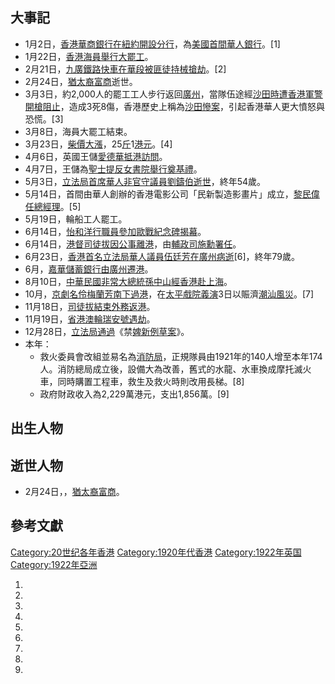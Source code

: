 ## 大事記

  - 1月2日，[香港華商銀行在](../Page/華商銀行_\(香港\).md "wikilink")[紐約開設分行](../Page/紐約.md "wikilink")，為[美國首間華人銀行](../Page/美國.md "wikilink")。\[1\]
  - 1月22日，[香港海員舉行](../Page/香港.md "wikilink")[大罷工](../Page/香港海員大罷工.md "wikilink")。
  - 2月21日，[九廣鐵路快車在華段被匪徒持械搶劫](../Page/九廣鐵路.md "wikilink")。\[2\]
  - 2月24日，[猶太裔富商](../Page/猶太.md "wikilink")逝世。
  - 3月3日，約2,000人的罷工工人步行返回[廣州](../Page/廣州.md "wikilink")，當隊伍途經[沙田時遭香港軍警開槍阻止](../Page/沙田.md "wikilink")，造成3死8傷，香港歷史上稱為[沙田慘案](../Page/沙田慘案.md "wikilink")，引起香港華人更大憤怒與恐慌。\[3\]
  - 3月8日，海員大罷工結束。
  - 3月23日，[柴價大漲](../Page/柴.md "wikilink")，25[斤](../Page/斤.md "wikilink")1[港元](../Page/港元.md "wikilink")。\[4\]
  - 4月6日，英國王儲[愛德華抵港訪問](../Page/愛德華八世.md "wikilink")。
  - 4月7日，王儲為[聖士提反女書院舉行奠基禮](../Page/聖士提反女子中學.md "wikilink")。
  - 5月3日，[立法局](../Page/立法局.md "wikilink")[首席華人非官守議員](../Page/首席華人非官守議員.md "wikilink")[劉鑄伯逝世](../Page/劉鑄伯.md "wikilink")，終年54歲。
  - 5月14日，首間由華人創辦的香港電影公司「民新製造影畫片」成立，[黎民偉任總經理](../Page/黎民偉.md "wikilink")。\[5\]
  - 5月19日，輪船工人罷工。
  - 6月14日，[怡和洋行職員參加](../Page/怡和洋行.md "wikilink")[歐戰紀念碑揭幕](../Page/歐戰.md "wikilink")。
  - 6月14日，[港督](../Page/港督.md "wikilink")[司徒拔因公事離港](../Page/司徒拔.md "wikilink")，由[輔政司](../Page/輔政司.md "wikilink")[施勳署任](../Page/施勳.md "wikilink")。
  - 6月23日，[香港首名](../Page/香港.md "wikilink")[立法局](../Page/立法局.md "wikilink")[華人議員](../Page/華人.md "wikilink")[伍廷芳在](../Page/伍廷芳.md "wikilink")[廣州病逝](../Page/廣州.md "wikilink")\[6\]，終年79歲。
  - 6月，[嘉華儲蓄銀行由](../Page/嘉華銀行.md "wikilink")[廣州遷港](../Page/廣州.md "wikilink")。
  - 8月10日，[中華民國非常大總統](../Page/中華民國非常大總統.md "wikilink")[孫中山經](../Page/孫中山.md "wikilink")[香港赴](../Page/香港.md "wikilink")[上海](../Page/上海.md "wikilink")。
  - 10月，[京劇](../Page/京劇.md "wikilink")[名伶](../Page/名伶.md "wikilink")[梅蘭芳南下過港](../Page/梅蘭芳.md "wikilink")，在[太平戲院義演](../Page/太平戲院_\(香港\).md "wikilink")3日以賑濟[潮汕風災](../Page/潮汕.md "wikilink")。\[7\]
  - 11月18日，[司徒拔結束外務返港](../Page/司徒拔.md "wikilink")。
  - 11月19日，[省港澳輪瑞安號遇劫](../Page/省港澳.md "wikilink")。
  - 12月28日，[立法局通過](../Page/立法局.md "wikilink")《禁[婢新例草案](../Page/婢.md "wikilink")》。
  - 本年：
      - 救火委員會改組並易名為[消防局](../Page/香港消防處.md "wikilink")，正規隊員由1921年的140人增至本年174人。消防總局成立後，設備大為改善，舊式的水龍、水車換成摩托滅火車，同時購置工程車，救生及救火時則改用長梯。\[8\]
      - 政府財政收入為2,229萬港元，支出1,856萬。\[9\]

## 出生人物

## 逝世人物

  - 2月24日，，[猶太裔富商](../Page/猶太.md "wikilink")。

## 參考文獻

[Category:20世纪各年香港](https://zh.wikipedia.org/wiki/Category:20世纪各年香港 "wikilink")
[Category:1920年代香港](https://zh.wikipedia.org/wiki/Category:1920年代香港 "wikilink")
[Category:1922年英国](https://zh.wikipedia.org/wiki/Category:1922年英国 "wikilink")
[Category:1922年亞洲](https://zh.wikipedia.org/wiki/Category:1922年亞洲 "wikilink")

1.
2.
3.
4.
5.
6.

7.
8.
9.